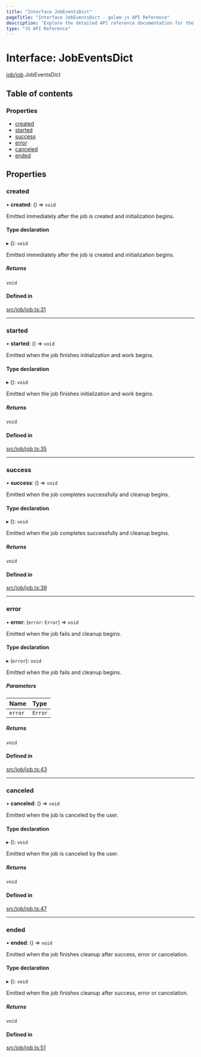 ```yaml
---
title: "Interface JobEventsDict"
pageTitle: "Interface JobEventsDict - golem-js API Reference"
description: "Explore the detailed API reference documentation for the Interface JobEventsDict within the golem-js SDK for the Golem Network."
type: "JS API Reference"
---
```

# Interface: JobEventsDict

[job/job](../modules/job_job).JobEventsDict

## Table of contents

### Properties

- [created](job_job.JobEventsDict#created)
- [started](job_job.JobEventsDict#started)
- [success](job_job.JobEventsDict#success)
- [error](job_job.JobEventsDict#error)
- [canceled](job_job.JobEventsDict#canceled)
- [ended](job_job.JobEventsDict#ended)

## Properties

### created

• **created**: () => `void`

Emitted immediately after the job is created and initialization begins.

#### Type declaration

▸ (): `void`

Emitted immediately after the job is created and initialization begins.

##### Returns

`void`

#### Defined in

[src/job/job.ts:31](https://github.com/golemfactory/golem-js/blob/22da85c/src/job/job.ts#L31)

___

### started

• **started**: () => `void`

Emitted when the job finishes initialization and work begins.

#### Type declaration

▸ (): `void`

Emitted when the job finishes initialization and work begins.

##### Returns

`void`

#### Defined in

[src/job/job.ts:35](https://github.com/golemfactory/golem-js/blob/22da85c/src/job/job.ts#L35)

___

### success

• **success**: () => `void`

Emitted when the job completes successfully and cleanup begins.

#### Type declaration

▸ (): `void`

Emitted when the job completes successfully and cleanup begins.

##### Returns

`void`

#### Defined in

[src/job/job.ts:39](https://github.com/golemfactory/golem-js/blob/22da85c/src/job/job.ts#L39)

___

### error

• **error**: (`error`: `Error`) => `void`

Emitted when the job fails and cleanup begins.

#### Type declaration

▸ (`error`): `void`

Emitted when the job fails and cleanup begins.

##### Parameters

| Name | Type |
| :------ | :------ |
| `error` | `Error` |

##### Returns

`void`

#### Defined in

[src/job/job.ts:43](https://github.com/golemfactory/golem-js/blob/22da85c/src/job/job.ts#L43)

___

### canceled

• **canceled**: () => `void`

Emitted when the job is canceled by the user.

#### Type declaration

▸ (): `void`

Emitted when the job is canceled by the user.

##### Returns

`void`

#### Defined in

[src/job/job.ts:47](https://github.com/golemfactory/golem-js/blob/22da85c/src/job/job.ts#L47)

___

### ended

• **ended**: () => `void`

Emitted when the job finishes cleanup after success, error or cancelation.

#### Type declaration

▸ (): `void`

Emitted when the job finishes cleanup after success, error or cancelation.

##### Returns

`void`

#### Defined in

[src/job/job.ts:51](https://github.com/golemfactory/golem-js/blob/22da85c/src/job/job.ts#L51)
